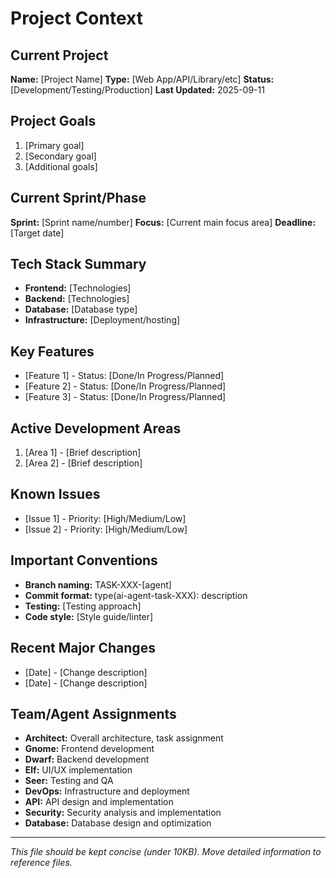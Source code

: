 # Project Context

## Current Project
**Name:** [Project Name]
**Type:** [Web App/API/Library/etc]
**Status:** [Development/Testing/Production]
**Last Updated:** 2025-09-11

## Project Goals
1. [Primary goal]
2. [Secondary goal]
3. [Additional goals]

## Current Sprint/Phase
**Sprint:** [Sprint name/number]
**Focus:** [Current main focus area]
**Deadline:** [Target date]

## Tech Stack Summary
- **Frontend:** [Technologies]
- **Backend:** [Technologies]
- **Database:** [Database type]
- **Infrastructure:** [Deployment/hosting]

## Key Features
- [Feature 1] - Status: [Done/In Progress/Planned]
- [Feature 2] - Status: [Done/In Progress/Planned]
- [Feature 3] - Status: [Done/In Progress/Planned]

## Active Development Areas
1. [Area 1] - [Brief description]
2. [Area 2] - [Brief description]

## Known Issues
- [Issue 1] - Priority: [High/Medium/Low]
- [Issue 2] - Priority: [High/Medium/Low]

## Important Conventions
- **Branch naming:** TASK-XXX-[agent]
- **Commit format:** type(ai-agent-task-XXX): description
- **Testing:** [Testing approach]
- **Code style:** [Style guide/linter]

## Recent Major Changes
- [Date] - [Change description]
- [Date] - [Change description]

## Team/Agent Assignments
- **Architect:** Overall architecture, task assignment
- **Gnome:** Frontend development
- **Dwarf:** Backend development
- **Elf:** UI/UX implementation
- **Seer:** Testing and QA
- **DevOps:** Infrastructure and deployment
- **API:** API design and implementation
- **Security:** Security analysis and implementation
- **Database:** Database design and optimization

---
*This file should be kept concise (under 10KB). Move detailed information to reference files.*